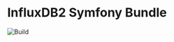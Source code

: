 # InfluxDB2 Symfony Bundle

![Build](https://github.com/Baby-Markt/influxdb2-bundle/actions/workflows/php.yml/badge.svg)
